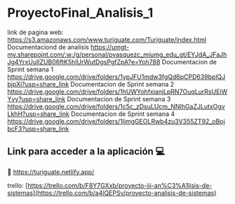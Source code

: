 # ProyectoFinal_Analisis_1

link de pagina web: https://s3.amazonaws.com/www.turiguate.com/Turiguate/index.html
Documentaciond de analisis  https://umgt-my.sharepoint.com/:w:/g/personal/pvasquezc_miumg_edu_gt/EYJdA_JFaJhJg4YrxUulIZUB06ftK5hIUrWutDgsPgfZpA?e=Yoh788
Documentacion de Sprint semana 1 https://drive.google.com/drive/folders/1ypJFU1mdw3fgQd6pCPD639bplQJbjpXi?usp=share_link Documentacion de Sprint semana 2 https://drive.google.com/drive/folders/1hUWYohfxianjLpRN7OuqLurRsUEiWYvy?usp=share_link Documentacion de Sprint semana 3 https://drive.google.com/drive/folders/1c5c_zDsuLUcm_NNIhGaZJLutxOgvLkhH?usp=share_link Documentacion de Sprint semana 4 https://drive.google.com/drive/folders/1ljmgGEOLRwb4zu3V355ZT92_oBojbcF3?usp=share_link 


## Link para acceder a la aplicación 💻

🔴 https://turiguate.netlify.app/


trello: [https://trello.com/b/F8Y7GXxb/proyecto-iii-an%C3%A1lisis-de-sistemas](https://trello.com/b/a4lQEPSv/proyecto-analisis-de-sistemas)
